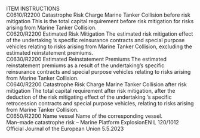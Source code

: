  
ITEM  INSTRUCTIONS  
C0610/R2200  Catastrophe Risk Charge 
Marine Tanker Collision before 
risk mitigation  This is the total capital requirement before risk mitigation for risks arising from 
Marine Tanker Collision.  
C0620/R2200  Estimated Risk Mitigation  The estimated risk mitigation effect of the undertaking ’s specific reinsurance 
contracts and special purpose vehicles relating to risks arising from Marine 
Tanker Collision, excluding the estimated reinstatement premiums.  
C0630/R2200  Estimated Reinstatement 
Premiums  The estimated reinstatement premiums as a result of the undertaking’s specific 
reinsurance contracts and special purpose vehicles relating to risks arising from 
Marine Tanker Collision.  
C0640/R2200  Catastrophe Risk Charge 
Marine Tanker Collision after 
risk mitigation  The total capital requirement after risk mitigation, after the deduction of the risk 
mitigating effect of the undertaking ’s specific retrocession contracts and special 
purpose vehicles, relating to risks arising from Marine Tanker Collision.  
C0650/R2200  Name vessel  Name of the corresponding vessel.  
Man–made 
catastrophe risk 
– Marine 
Platform 
ExplosionEN  L 120/1012 Official Journal of the European Union 5.5.2023